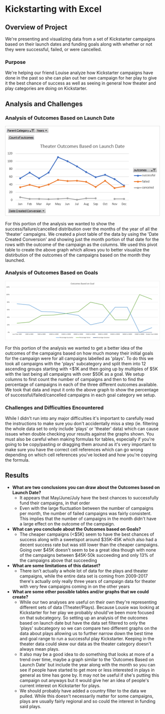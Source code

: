 # Kickstarting with Excel

## Overview of Project
We're presenting and visualizing data from a set of Kickstarter campaigns based on their launch dates and funding goals along with whether or not they were successful, failed, or were cancelled.

### Purpose
We're helping our friend Louise analyze how Kickstarter campaigns have done in the past so she can plan out her own campaign for her play to give it the best chance of success as well as seeing in general how theater and play categories are doing on Kickstarter.

## Analysis and Challenges
### Analysis of Outcomes Based on Launch Date
![Theater Outcomes vs Launch](resources/Theater_Outcomes_vs_Launch.png)

For this portion of the analysis we wanted to show the success/failure/cancelled distribution over the months of the year of all the 'theater' campaigns. We created a pivot table of the data by using the 'Date Created Conversion' and showing just the month portion of that date for the rows with the outcome of the campaign as the columns. We used this pivot table to create the above graph which allows you to better visualize the distirbution of the outcomes of the campaigns based on the month they launched.

### Analysis of Outcomes Based on Goals
![Outcomes vs Goals](resources/Outcomes_vs_Goals.png)

For this portion of the analysis we wanted to get a better idea of the outcomes of the campaigns based on how much money their initial goals for the campaign were for all campaigns labelled as 'plays'. To do this we took all campaigns with the 'plays' subcategory and split them into 12 ascending groups starting with <$1K and then going up by multiples of $5K with the last being all campaigns with over $50K as a goal. We setup columns to first count the number of campaigns and then to find the percentage of campaigns in each of the three different outcomes available. We took that data and input it onto the above graph to show the percentage of successful/failed/cancelled campaigns in each goal category we setup.

### Challenges and Difficulties Encountered
While I didn't run into any major difficulties it's important to carefully read the instructions to make sure you don't accidentally miss a step (ie. filtering the whole data set to only include 'plays' or 'theater' data) which can cause issues when double checking your results against the graphs shown. You must also be careful when making formulas for tables, especially if you're going to be copy/pasting or dragging them around as it's very important to make sure you have the correct cell references which can go wrong depending on which cell references you've locked and how you're copying the formula.

## Results
- **What are two conclusions you can draw about the Outcomes based on Launch Date?**
  - It appears that May/June/July have the best chances to successfully fund their campaigns, in that order
  - Even with the large fluctuation between the number of campaigns per month, the number of failed campaigns was fairly consistent. This implies that the number of campaigns in the month didn't have a large effect on the outcome of the campaign.
- **What can you conclude about the Outcomes based on Goals?**
  - The cheaper campaigns (<$5K) seem to have the best chances of success along with a sweetspot around $35K-45K which also had a decent success rate but was still lower than the cheaper campaigns. Going over $45K doesn't seem to be a great idea though with none of the campaigns between $45K-50k succeeding and only 13% of the campaigns above that succeeding
- **What are some limitations of this dataset?**
  - There isn't actually a whole lot of data for the plays and theater campaigns, while the entire data set is coming from 2009-2017 there's actually only really three years of campaign data for theater with very few campaigns coming in on the other years
- **What are some other possible tables and/or graphs that we could create?**
  - While our two analyses are useful on their own they're representing different sets of data (Theater/Plays). Because Lousie was looking at Kickstarter for her play we probably should've been more focused on that subcategory. So setting up an analysis of the outcomes based on launch date but have the data set filtered to only the 'plays' subcategory so we can compare two different graphs on the data about plays allowing us to further narrow down the best time and goal range to run a successful play Kickstarter. Keeping in the theater data could skew our data as the theater category doesn't always mean plays.
  - It also may be a good idea to do something that looks at more of a trend over time, maybe a graph similar to the 'Outcomes Based on Launch Date' but include the year along with the month so you can see if people have started to get more or less interested in plays in general as time has gone by. It may not be useful if she's putting this campaign out anyways but it would give her an idea of people's current interest on Kickstarter for plays.
  - We should probably have added a country filter to the data we pulled. While this doesn't necessarily matter for some campaigns, plays are usually fairly regional and so could the interest in funding said plays.
